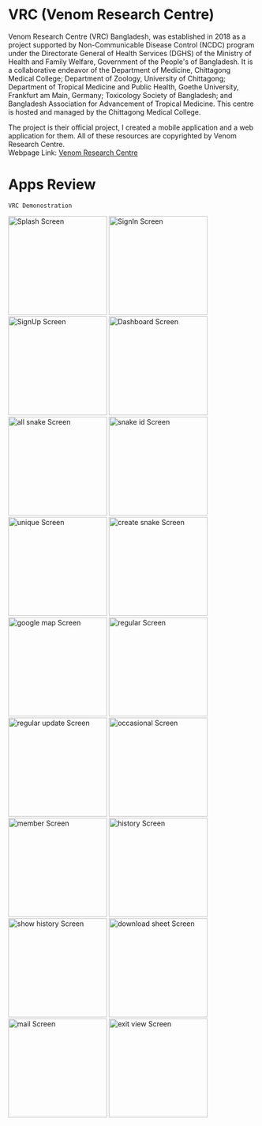 # VRC (Venom Research Centre)

Venom Research Centre (VRC) Bangladesh, was established in 2018 as a project supported by Non-Communicable Disease Control (NCDC) program under the Directorate General of Health Services (DGHS) of the Ministry of Health and Family Welfare, Government of the People's of Bangladesh. It is a collaborative endeavor of the Department of Medicine, Chittagong Medical College; Department of Zoology, University of Chittagong; Department of Tropical Medicine and Public Health, Goethe University, Frankfurt am Main, Germany; Toxicology Society of Bangladesh; and Bangladesh Association for Advancement of Tropical Medicine. This centre is hosted and managed by the Chittagong Medical College.

The project is their official project, I created a mobile application and a web application for them. All of these resources are copyrighted by Venom Research Centre.
<br/>
Webpage Link: <a href ="https://vrc.cmc.edu.bd/" > Venom Research Centre </a>

# Apps Review

`VRC Demonostration`

<p>
  <img src="https://github.com/Saruj-chy/Venom_Research_Centre/blob/main/venomresearchcentre_all_images/splash_screen.jpg"   width="200" title="Splash Screen">
  <img src="https://github.com/Saruj-chy/Venom_Research_Centre/blob/main/venomresearchcentre_all_images/signin.jpg"   width="200" title="SignIn Screen">
  <img src="https://github.com/Saruj-chy/Venom_Research_Centre/blob/main/venomresearchcentre_all_images/signup.jpg"   width="200" title="SignUp Screen">
  <img src="https://github.com/Saruj-chy/Venom_Research_Centre/blob/main/venomresearchcentre_all_images/dashboard.jpg"   width="200" title="Dashboard Screen">
  <img src="https://github.com/Saruj-chy/Venom_Research_Centre/blob/main/venomresearchcentre_all_images/all_snake.jpg"   width="200" title="all snake Screen">
  <img src="https://github.com/Saruj-chy/Venom_Research_Centre/blob/main/venomresearchcentre_all_images/snake_id.jpg"   width="200" title="snake id Screen">
  <img src="https://github.com/Saruj-chy/Venom_Research_Centre/blob/main/venomresearchcentre_all_images/unique_snake.jpg"   width="200" title="unique Screen">
  <img src="https://github.com/Saruj-chy/Venom_Research_Centre/blob/main/venomresearchcentre_all_images/create_new_snake.jpg"   width="200" title="create snake Screen">
  <img src="https://github.com/Saruj-chy/Venom_Research_Centre/blob/main/venomresearchcentre_all_images/google_map.jpg"   width="200" title="google map Screen">
  <img src="https://github.com/Saruj-chy/Venom_Research_Centre/blob/main/venomresearchcentre_all_images/regular_work.jpg"   width="200" title="regular Screen">
  <img src="https://github.com/Saruj-chy/Venom_Research_Centre/blob/main/venomresearchcentre_all_images/regular_work_update.jpg"   width="200" title="regular update Screen">
  <img src="https://github.com/Saruj-chy/Venom_Research_Centre/blob/main/venomresearchcentre_all_images/occasional_work.jpg"   width="200" title="occasional Screen">
  <img src="https://github.com/Saruj-chy/Venom_Research_Centre/blob/main/venomresearchcentre_all_images/team_list.jpg"   width="200" title="member Screen">
  <img src="https://github.com/Saruj-chy/Venom_Research_Centre/blob/main/venomresearchcentre_all_images/calender_data_show.jpg"   width="200" title="history Screen">
  <img src="https://github.com/Saruj-chy/Venom_Research_Centre/blob/main/venomresearchcentre_all_images/history_show.jpg"   width="200" title="show history Screen">
  <img src="https://github.com/Saruj-chy/Venom_Research_Centre/blob/main/venomresearchcentre_all_images/generate_datasheet.jpg"   width="200" title="download sheet Screen">
  <img src="https://github.com/Saruj-chy/Venom_Research_Centre/blob/main/venomresearchcentre_all_images/mail.jpg"   width="200" title="mail Screen">
  <img src="https://github.com/Saruj-chy/Venom_Research_Centre/blob/main/venomresearchcentre_all_images/exit_view.jpg"   width="200" title="exit view Screen">

</p>


